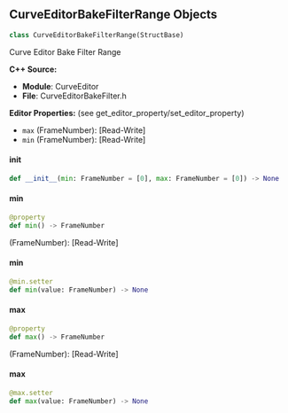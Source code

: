 ## CurveEditorBakeFilterRange Objects

```python
class CurveEditorBakeFilterRange(StructBase)
```

Curve Editor Bake Filter Range

**C++ Source:**

- **Module**: CurveEditor
- **File**: CurveEditorBakeFilter.h

**Editor Properties:** (see get_editor_property/set_editor_property)

- ``max`` (FrameNumber):  [Read-Write]
- ``min`` (FrameNumber):  [Read-Write]

<a id="unreal.CurveEditorBakeFilterRange.__init__"></a>

#### __init__

```python
def __init__(min: FrameNumber = [0], max: FrameNumber = [0]) -> None
```

<a id="unreal.CurveEditorBakeFilterRange.min"></a>

#### min

```python
@property
def min() -> FrameNumber
```

(FrameNumber):  [Read-Write]

<a id="unreal.CurveEditorBakeFilterRange.min"></a>

#### min

```python
@min.setter
def min(value: FrameNumber) -> None
```

<a id="unreal.CurveEditorBakeFilterRange.max"></a>

#### max

```python
@property
def max() -> FrameNumber
```

(FrameNumber):  [Read-Write]

<a id="unreal.CurveEditorBakeFilterRange.max"></a>

#### max

```python
@max.setter
def max(value: FrameNumber) -> None
```

<a id="unreal.GaussianParams"></a>